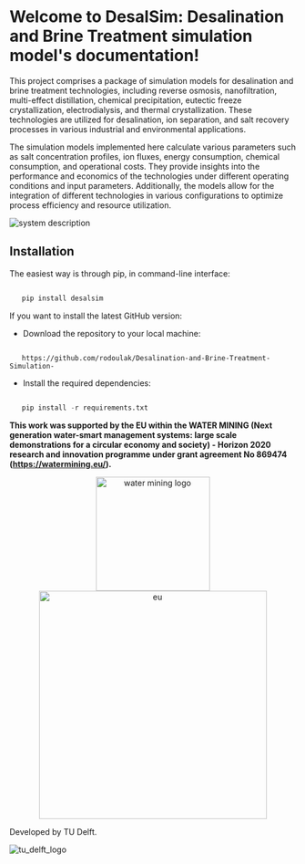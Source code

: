 # Welcome to DesalSim: Desalination and Brine Treatment simulation model's documentation!


This project comprises a package of simulation models for desalination and brine treatment technologies, including reverse osmosis, nanofiltration, multi-effect distillation, chemical precipitation, eutectic freeze crystallization, electrodialysis, and thermal crystallization. These technologies are utilized for desalination, ion separation, and salt recovery processes in various industrial and environmental applications.

The simulation models implemented here calculate various parameters such as salt concentration profiles, ion fluxes, energy consumption, chemical consumption, and operational costs. They provide insights into the performance and economics of the technologies under different operating conditions and input parameters. Additionally, the models allow for the integration of different technologies in various configurations to optimize process efficiency and resource utilization.

![system description](https://github.com/rodoulak/Desalination-and-Brine-Treatment-Simulation-/assets/150446818/bb10e07d-b878-45c8-878a-0c56222546cf)


## Installation

The easiest way is through pip, in command-line interface:

```python 

   pip install desalsim
```

If you want to install the latest GitHub version:

- Download the repository to your local machine:

```

   https://github.com/rodoulak/Desalination-and-Brine-Treatment-Simulation-
```

- Install the required dependencies:

```python 

   pip install -r requirements.txt
```

**This work was supported by the EU within the WATER MINING (Next generation water-smart management systems: large scale demonstrations for a circular economy and society) - 
Horizon 2020 research and innovation programme under grant agreement No 869474 (https://watermining.eu/).**

<p align="center">
  <img src="https://github.com/rodoulak/Desalsim_web/assets/150446818/ead6221b-518e-483e-8a4a-1b03bea2d717" alt="water mining logo" width="200"/>
  <img src="https://github.com/rodoulak/Desalsim_web/assets/150446818/a0f67488-9f5a-4cd9-a5dd-7bce2564a9ae" alt="eu" width="400"/>
</p>


Developed by TU Delft. 

![tu_delft_logo](https://github.com/rodoulak/Desalsim_web/assets/150446818/d824528c-1710-4c61-adca-340c051fd1e7)



